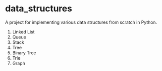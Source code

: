# data_structures
A project for implementing various data structures from scratch in Python.

1. Linked List
2. Queue
3. Stack
4. Tree
5. Binary Tree
6. Trie
7. Graph
